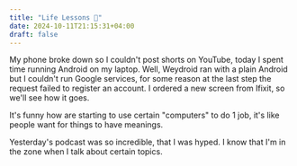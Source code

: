 ```yaml
---
title: "Life Lessons 🎒"
date: 2024-10-11T21:15:31+04:00
draft: false
---
```

My phone broke down so I couldn't post shorts on YouTube, today I spent time running Android on my laptop. Well, Weydroid ran with a plain Android but I couldn't run Google services, for some reason at the last step the request failed to register an account. I ordered a new screen from Ifixit, so we'll see how it goes.

It's funny how are starting to use certain "computers" to do 1 job, it's like people want for things to have meanings. 

Yesterday's podcast was so incredible, that I was hyped. I know that I'm in the zone when I talk about certain topics.


